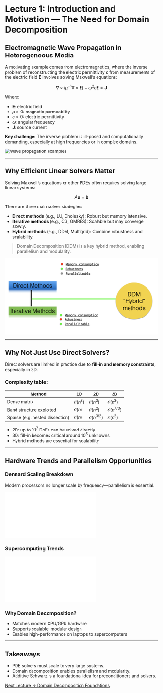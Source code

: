 # Lecture 1: Introduction and Motivation — The Need for Domain Decomposition

## Electromagnetic Wave Propagation in Heterogeneous Media

A motivating example comes from electromagnetics, where the inverse problem of reconstructing the electric permittivity $\varepsilon$ from measurements of the electric field $\mathbf{E}$ involves solving Maxwell’s equations:

$$
\nabla \times (\mu^{-1} \nabla \times \mathbf{E}) - \omega^2 \varepsilon \mathbf{E} = \mathbf{J}
$$

Where:
- $\mathbf{E}$: electric field
- $\mu > 0$: magnetic permeability
- $\varepsilon > 0$: electric permittivity
- $\omega$: angular frequency
- $\mathbf{J}$: source current

**Key challenge:** The inverse problem is ill-posed and computationally demanding, especially at high frequencies or in complex domains.

![Wave propagation examples](/figures/em_wave_examples.png)
<!-- Replace with images such as avc1imag_v2.png, coupesagittale_v2.png, resistor.png -->

---

## Why Efficient Linear Solvers Matter

Solving Maxwell’s equations or other PDEs often requires solving large linear systems:

$$
A \mathbf{u} = \mathbf{b}
$$

There are three main solver strategies:

- **Direct methods** (e.g., LU, Cholesky): Robust but memory intensive.
- **Iterative methods** (e.g., CG, GMRES): Scalable but may converge slowly.
- **Hybrid methods** (e.g., DDM, Multigrid): Combine robustness and scalability.

> Domain Decomposition (DDM) is a key hybrid method, enabling parallelism and modularity.

![Solver landscape](/figures/whydd.png)

---

## Why Not Just Use Direct Solvers?

Direct solvers are limited in practice due to **fill-in and memory constraints**, especially in 3D.

### Complexity table:

| Method                     | 1D           | 2D           | 3D           |
|---------------------------|--------------|--------------|--------------|
| Dense matrix              | $\mathcal{O}(n^3)$ | $\mathcal{O}(n^3)$ | $\mathcal{O}(n^3)$ |
| Band structure exploited  | $\mathcal{O}(n)$   | $\mathcal{O}(n^2)$ | $\mathcal{O}(n^{7/3})$ |
| Sparse (e.g. nested dissection) | $\mathcal{O}(n)$ | $\mathcal{O}(n^{3/2})$ | $\mathcal{O}(n^2)$ |

- 2D: up to $10^7$ DoFs can be solved directly
- 3D: fill-in becomes critical around $10^5$ unknowns
- Hybrid methods are essential for scalability

---

## Hardware Trends and Parallelism Opportunities

### Dennard Scaling Breakdown
Modern processors no longer scale by frequency—parallelism is essential.

![Dennard scaling](/figures/dennard_scaling.pdf)

### Supercomputing Trends

![Top500 Performance](/figures/top500-jun-2025-performance.pdf)

### Why Domain Decomposition?

- Matches modern CPU/GPU hardware
- Supports scalable, modular design
- Enables high-performance on laptops to supercomputers

---

## Takeaways

- PDE solvers must scale to very large systems.
- Domain decomposition enables parallelism and modularity.
- Additive Schwarz is a foundational idea for preconditioners and solvers.

[Next Lecture → Domain Decomposition Foundations](./domain-decomposition.md)

